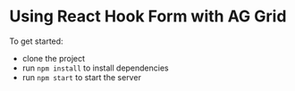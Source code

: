 # Using React Hook Form with AG Grid

To get started:

- clone the project
- run `npm install` to install dependencies
- run `npm start` to start the server
